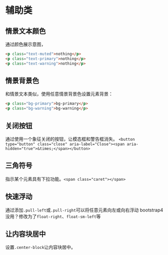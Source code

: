 # 辅助类

## 情景文本颜色

通过颜色展示意图，

```html
<p class="text-muted">nothing</p>
<p class="text-primary">nothing</p>
<p class="text-warning">nothing</p>
```

## 情景背景色

和情景文本类似，使用任意情景背景色设置元素背景：
```html
<p class="bg-primary">bg-primary</p>
<p class="bg-warning">bg-warning</p>
```

## 关闭按钮

通过使用一个象征关闭的按钮，让模态框和警告框消失。
`<button type="button" class="close" aria-label="Close"><span aria-hidden="true">&times;</span></button>`

## 三角符号

指示某个元素具有下拉功能。`<span class="caret"></span>`

## 快速浮动

通过添加`.pull-left`或`.pull-right`可以将任意元素向左或向右浮动 bootstrap4 没用？修改为了`float-right`、`float-sm-left`等

## 让内容块居中

设置`.center-block`让内容块居中。